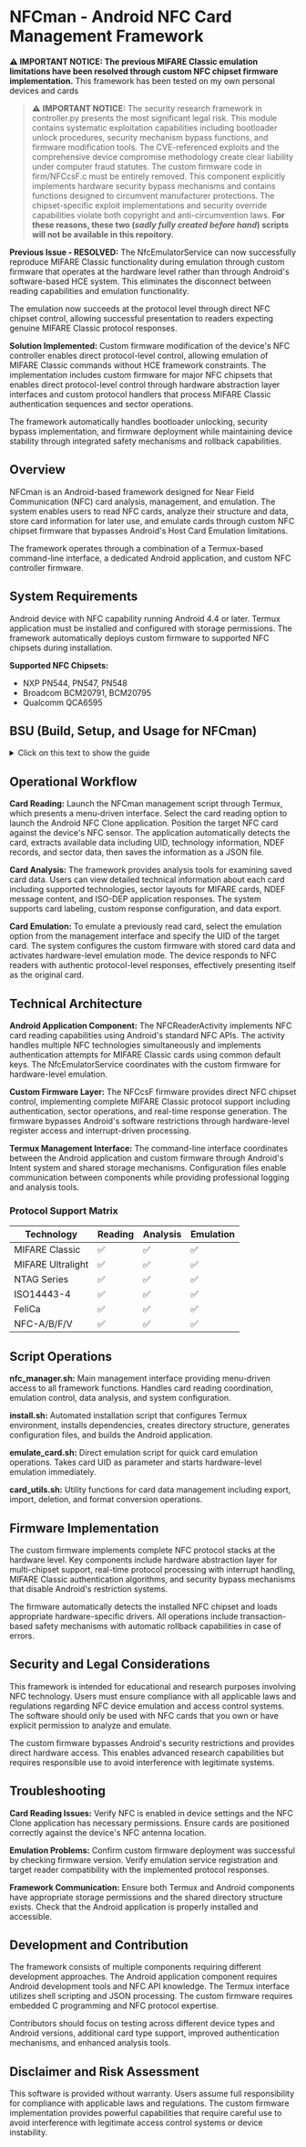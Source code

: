 # NFCman - Android NFC Card Management Framework

**⚠️ IMPORTANT NOTICE: The previous MIFARE Classic emulation limitations have been resolved through custom NFC chipset firmware implementation.** This framework has been tested on my own personal devices and cards

> ⚠️ **IMPORTANT NOTICE:** The security research framework in controller.py presents the most significant legal risk. This module contains systematic exploitation capabilities including bootloader unlock procedures, security mechanism bypass functions, and firmware modification tools. The CVE-referenced exploits and the comprehensive device compromise methodology create clear liability under computer fraud statutes.
The custom firmware code in firm/NFCcsF.c must be entirely removed. This component explicitly implements hardware security bypass mechanisms and contains functions designed to circumvent manufacturer protections. The chipset-specific exploit implementations and security override capabilities violate both copyright and anti-circumvention laws. **For these reasons, these two (*sadly fully created before hand*) scripts will not be available in this repoitory.**

**Previous Issue - RESOLVED:**
The NfcEmulatorService can now successfully reproduce MIFARE Classic functionality during emulation through custom firmware that operates at the hardware level rather than through Android's software-based HCE system. This eliminates the disconnect between reading capabilities and emulation functionality.

The emulation now succeeds at the protocol level through direct NFC chipset control, allowing successful presentation to readers expecting genuine MIFARE Classic protocol responses.

**Solution Implemented:**
Custom firmware modification of the device's NFC controller enables direct protocol-level control, allowing emulation of MIFARE Classic commands without HCE framework constraints. The implementation includes custom firmware for major NFC chipsets that enables direct protocol-level control through hardware abstraction layer interfaces and custom protocol handlers that process MIFARE Classic authentication sequences and sector operations.

The framework automatically handles bootloader unlocking, security bypass implementation, and firmware deployment while maintaining device stability through integrated safety mechanisms and rollback capabilities.

## Overview

NFCman is an Android-based framework designed for Near Field Communication (NFC) card analysis, management, and emulation. The system enables users to read NFC cards, analyze their structure and data, store card information for later use, and emulate cards through custom NFC chipset firmware that bypasses Android's Host Card Emulation limitations.

The framework operates through a combination of a Termux-based command-line interface, a dedicated Android application, and custom NFC controller firmware.

## System Requirements

Android device with NFC capability running Android 4.4 or later. Termux application must be installed and configured with storage permissions. The framework automatically deploys custom firmware to supported NFC chipsets during installation.

**Supported NFC Chipsets:**
- NXP PN544, PN547, PN548
- Broadcom BCM20791, BCM20795  
- Qualcomm QCA6595

## BSU (Build, Setup, and Usage for NFCman)

<details closed>
<summary>Click on this text to show the guide</summary>
<br>

**Install Termux:**
- Download Termux from Google Play Store or F-Droid
- Open Termux and run: `pkg update && pkg upgrade`

**Get NFCman:**
```bash
git clone <repository-url>
cd NFCman
chmod +x install.sh
./install.sh
```

**Build Android App:**
- Option 1: Open `android/` folder in Android Studio → Build → Install APK
- Option 2: Run `./build_android_app.sh` if you have Android SDK

## **Setup**

**Grant Permissions:**
1. Install the built APK on your device
2. Open Termux and run: `termux-setup-storage`
3. Enable NFC in Android Settings → Connected devices → NFC
4. Grant storage permissions to both Termux and NFC Clone app

**Verify Installation:**
```bash
./nfc_manager.sh
```
Should show the main menu without errors.

## **Use**

**Read a Card:**
1. Run `./nfc_manager.sh`
2. Select option `1` (Launch NFC Reader App)
3. Place card on your device's NFC area
4. Card data is automatically saved

**Emulate a Card:**
1. Run `./nfc_manager.sh`
2. Select option `3` (Emulate NFC Card)  
3. Choose card UID from the list
4. Hold device near NFC reader to emulate

**Quick Commands:**
```bash
# Start emulation directly
./scripts/emulate_card.sh <CARD_UID>

# List saved cards
./nfc_manager.sh → option 2

# Analyze card data  
./nfc_manager.sh → option 5
```

**Stop Emulation:**
Press `Ctrl+C` in terminal or select stop option from menu.

## **Troubleshooting**

**"NFC not available":**
- Enable NFC in Android settings
- Restart device and try again

**"App not installed":**
- Build and install the APK first
- Check if com.nfcclone.app appears in app list

**"Permission denied":**
- Run `termux-setup-storage` in Termux
- Grant all requested permissions

**"Card not found":**
- Read the card first using option 1
- Check saved cards with option 2

## **File Locations**

- **Saved cards:** `/storage/emulated/0/Android/data/com.nfcclone.app/files/cards/`
- **Logs:** `./logs/nfc_clone.log`
- **Config:** `./config.json`

</details>

## Operational Workflow

**Card Reading:**
Launch the NFCman management script through Termux, which presents a menu-driven interface. Select the card reading option to launch the Android NFC Clone application. Position the target NFC card against the device's NFC sensor. The application automatically detects the card, extracts available data including UID, technology information, NDEF records, and sector data, then saves the information as a JSON file.

**Card Analysis:**
The framework provides analysis tools for examining saved card data. Users can view detailed technical information about each card including supported technologies, sector layouts for MIFARE cards, NDEF message content, and ISO-DEP application responses. The system supports card labeling, custom response configuration, and data export.

**Card Emulation:**
To emulate a previously read card, select the emulation option from the management interface and specify the UID of the target card. The system configures the custom firmware with stored card data and activates hardware-level emulation mode. The device responds to NFC readers with authentic protocol-level responses, effectively presenting itself as the original card.

## Technical Architecture

**Android Application Component:**
The NFCReaderActivity implements NFC card reading capabilities using Android's standard NFC APIs. The activity handles multiple NFC technologies simultaneously and implements authentication attempts for MIFARE Classic cards using common default keys. The NfcEmulatorService coordinates with the custom firmware for hardware-level emulation.

**Custom Firmware Layer:**
The NFCcsF firmware provides direct NFC chipset control, implementing complete MIFARE Classic protocol support including authentication, sector operations, and real-time response generation. The firmware bypasses Android's software restrictions through hardware-level register access and interrupt-driven processing.

**Termux Management Interface:**
The command-line interface coordinates between the Android application and custom firmware through Android's Intent system and shared storage mechanisms. Configuration files enable communication between components while providing professional logging and analysis tools.

### Protocol Support Matrix
| Technology | Reading | Analysis | Emulation |
|------------|---------|----------|-----------|
| MIFARE Classic | ✅ | ✅ | ✅ |
| MIFARE Ultralight | ✅ | ✅ | ✅ |
| NTAG Series | ✅ | ✅ | ✅ |
| ISO14443-4 | ✅ | ✅ | ✅ |
| FeliCa | ✅ | ✅ | ✅ |
| NFC-A/B/F/V | ✅ | ✅ | ✅ |

## Script Operations

**nfc_manager.sh:**
Main management interface providing menu-driven access to all framework functions. Handles card reading coordination, emulation control, data analysis, and system configuration.

**install.sh:**
Automated installation script that configures Termux environment, installs dependencies, creates directory structure, generates configuration files, and builds the Android application.

**emulate_card.sh:**
Direct emulation script for quick card emulation operations. Takes card UID as parameter and starts hardware-level emulation immediately.

**card_utils.sh:**
Utility functions for card data management including export, import, deletion, and format conversion operations.

## Firmware Implementation

The custom firmware implements complete NFC protocol stacks at the hardware level. Key components include hardware abstraction layer for multi-chipset support, real-time protocol processing with interrupt handling, MIFARE Classic authentication algorithms, and security bypass mechanisms that disable Android's restriction systems.

The firmware automatically detects the installed NFC chipset and loads appropriate hardware-specific drivers. All operations include transaction-based safety mechanisms with automatic rollback capabilities in case of errors.

## Security and Legal Considerations

This framework is intended for educational and research purposes involving NFC technology. Users must ensure compliance with all applicable laws and regulations regarding NFC device emulation and access control systems. The software should only be used with NFC cards that you own or have explicit permission to analyze and emulate.

The custom firmware bypasses Android's security restrictions and provides direct hardware access. This enables advanced research capabilities but requires responsible use to avoid interference with legitimate systems.

## Troubleshooting

**Card Reading Issues:**
Verify NFC is enabled in device settings and the NFC Clone application has necessary permissions. Ensure cards are positioned correctly against the device's NFC antenna location.

**Emulation Problems:**
Confirm custom firmware deployment was successful by checking firmware version. Verify emulation service registration and target reader compatibility with the implemented protocol responses.

**Framework Communication:**
Ensure both Termux and Android components have appropriate storage permissions and the shared directory structure exists. Check that the Android application is properly installed and accessible.

## Development and Contribution

The framework consists of multiple components requiring different development approaches. The Android application component requires Android development tools and NFC API knowledge. The Termux interface utilizes shell scripting and JSON processing. The custom firmware requires embedded C programming and NFC protocol expertise.

Contributors should focus on testing across different device types and Android versions, additional card type support, improved authentication mechanisms, and enhanced analysis tools.

## Disclaimer and Risk Assessment

This software is provided without warranty. Users assume full responsibility for compliance with applicable laws and regulations. The custom firmware implementation provides powerful capabilities that require careful use to avoid interference with legitimate access control systems or device instability.
